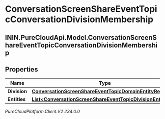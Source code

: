 # ConversationScreenShareEventTopicConversationDivisionMembership

## ININ.PureCloudApi.Model.ConversationScreenShareEventTopicConversationDivisionMembership

## Properties

|Name | Type | Description | Notes|
|------------ | ------------- | ------------- | -------------|
| **Division** | [**ConversationScreenShareEventTopicDomainEntityRef**](ConversationScreenShareEventTopicDomainEntityRef) |  | [optional] |
| **Entities** | [**List&lt;ConversationScreenShareEventTopicDivisionEntityRef&gt;**](ConversationScreenShareEventTopicDivisionEntityRef) |  | [optional] |



_PureCloudPlatform.Client.V2 234.0.0_
